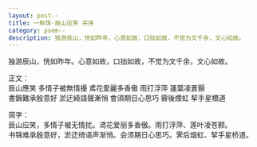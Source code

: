 ```yaml
---
layout: post--
title: 一斛珠·辰山应笑 并序
category: poem--
description: 独游辰山，恍如昨年，心意如故，口拙如故，不觉为文千余，文心如故。
---
```





独游辰山，恍如昨年。心意如故，口拙如故，不觉为文千余，文心如故。  

正文：  
辰山應笑 多情子被無情擾 鳶花愛麗多香傲 雨打浮萍 蓮葉凌蒼顥  
書錦難承殷意好 淤迂綺語聲漸悄 會須期日心思巧 霽後煙虹 挈手星橋道  

简字：  
辰山应笑，多情子被无情扰。鸢花爱丽多香傲。雨打浮萍、莲叶凌苍颢。  
书锦难承殷意好，淤迂绮语声渐悄。会须期日心思巧。霁后烟虹、挈手星桥道。  

